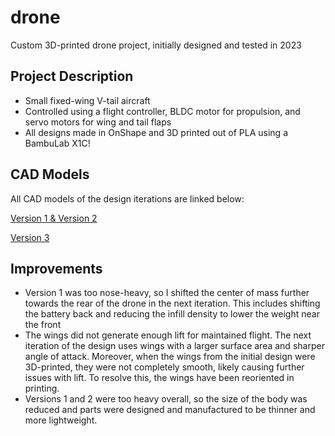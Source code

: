 # drone
Custom 3D-printed drone project, initially designed and tested in 2023 

## Project Description
- Small fixed-wing V-tail aircraft
- Controlled using a flight controller, BLDC motor for propulsion, and servo motors for wing and tail flaps
- All designs made in OnShape and 3D printed out of PLA using a BambuLab X1C!

## CAD Models
All CAD models of the design iterations are linked below:

[Version 1 & Version 2](https://cad.onshape.com/documents/f844f6164f509decd9d35637/w/b37bb3d2acefb00dad22a604/e/fec449a05d74685fc6a106e8?renderMode=0&uiState=675e965668d98225708cbe44)

[Version 3](https://cad.onshape.com/documents/507e49fa7992da260b487f9b/w/13e5de2c61e75dca755401e5/e/55e017fdc06ce62755cf09d6?renderMode=0&uiState=675e9771f32df14f156bef3f)


## Improvements
- Version 1 was too nose-heavy, so I shifted the center of mass further towards the rear of the drone in the next iteration. This includes shifting the battery back and reducing the infill density to lower the weight near the front
- The wings did not generate enough lift for maintained flight. The next iteration of the design uses wings with a larger surface area and sharper angle of attack. Moreover, when the wings from the initial design were 3D-printed, they were not completely smooth, likely causing further issues with lift. To resolve this, the wings have been reoriented in printing.
- Versions 1 and 2 were too heavy overall, so the size of the body was reduced and parts were designed and manufactured to be thinner and more lightweight.
